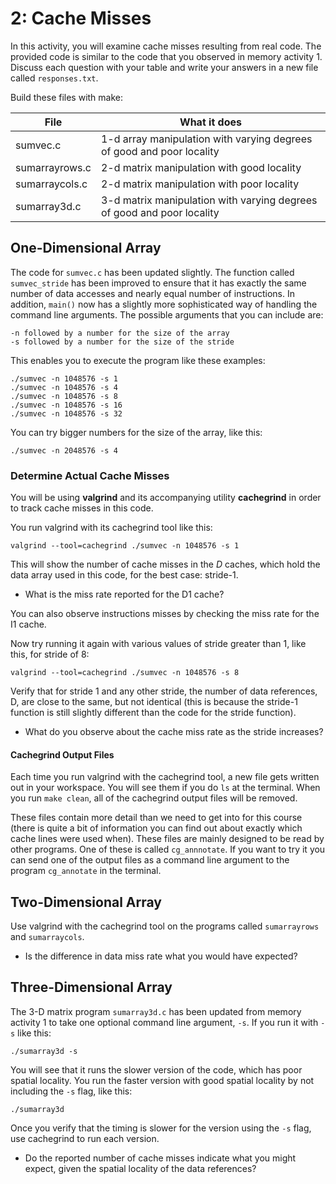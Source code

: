 # 2: Cache Misses

In this activity, you will examine cache misses resulting from real code. The provided code  is similar to the code that you observed in memory activity 1. Discuss each question with your table and write your answers in a new file called `responses.txt`. 

Build these files with make:

| File          | What it does           |
| ------------- |-------------|
| sumvec.c      | 1-d array manipulation with varying degrees of good and poor locality |
| sumarrayrows.c     | 2-d matrix manipulation with good locality      |
| sumarraycols.c | 2-d matrix manipulation with poor locality        |
| sumarray3d.c | 3-d matrix manipulation with varying degrees of good and poor locality       |

## One-Dimensional Array

The code for `sumvec.c` has been updated slightly. The function called `sumvec_stride` has been improved to ensure that it has exactly the same number of data accesses and nearly equal number of instructions. In addition, `main()` now has a slightly more sophisticated way of handling the command line arguments. The possible arguments that you can include are:

    -n followed by a number for the size of the array
    -s followed by a number for the size of the stride

This enables you to execute the program like these examples:

    ./sumvec -n 1048576 -s 1
    ./sumvec -n 1048576 -s 4
    ./sumvec -n 1048576 -s 8
    ./sumvec -n 1048576 -s 16
    ./sumvec -n 1048576 -s 32

You can try bigger numbers for the size of the array, like this:

    ./sumvec -n 2048576 -s 4
    
### Determine Actual Cache Misses

You will be using **valgrind** and its accompanying utility **cachegrind** in
order to track cache misses in this code. 

You run valgrind with its cachegrind tool like this:

    valgrind --tool=cachegrind ./sumvec -n 1048576 -s 1

This will show the number of cache misses in the *D* caches, which hold the data array used in this code, for the best case: stride-1. 

* What is the miss rate reported for the D1 cache?

You can also observe instructions misses by checking the miss rate for the I1 cache.

Now try running it again with various values of stride greater than 1, like this, for stride of 8:

    valgrind --tool=cachegrind ./sumvec -n 1048576 -s 8

Verify that for stride 1 and any other stride, the number of data references, D, are close to the same, but not identical (this is because the stride-1 function is still slightly different than the code for the stride function).

* What do you observe about the cache miss rate as the stride increases?

#### Cachegrind Output Files

Each time you run valgrind with the cachegrind tool, a new file gets written out in your workspace. You will see them if you do `ls` at the terminal. When you run `make clean`, all of the cachegrind output files will be removed.

These files contain more detail than we need to get into for this course (there is quite a bit of information you can find out about exactly which cache lines were used when). These files are mainly designed to be read by other programs. One of these is called `cg_annnotate`. If you want to try it you can send one of the output files as a command line argument to the program `cg_annotate` in the terminal.

## Two-Dimensional Array

Use valgrind with the cachegrind tool on the programs called `sumarrayrows` and `sumarraycols`.

* Is the difference in data miss rate what you would have expected?

## Three-Dimensional Array

The 3-D matrix program `sumarray3d.c` has been updated from memory activity 1 to take one optional command line argument, `-s`. If you run it with `-s` like this:

    ./sumarray3d -s

You will see that it runs the slower version of the code, which has poor spatial locality. You run the faster version with good spatial locality by not including the `-s` flag, like this:

    ./sumarray3d
    
Once you verify that the timing is slower for the version using the `-s` flag, use cachegrind to run each version.

* Do the reported number of cache misses indicate what you might expect, given the spatial locality of the data references?
